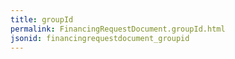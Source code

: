 ```yaml
---
title: groupId
permalink: FinancingRequestDocument.groupId.html
jsonid: financingrequestdocument_groupid
---
```

